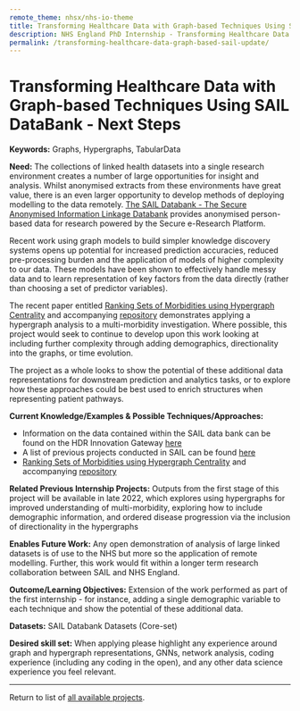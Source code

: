 ```yaml
---
remote_theme: nhsx/nhs-io-theme
title: Transforming Healthcare Data with Graph-based Techniques Using SAIL DataBank - Next Steps
description: NHS England PhD Internship - Transforming Healthcare Data with Graph-based Techniques Using SAIL DataBank - Next Steps
permalink: /transforming-healthcare-data-graph-based-sail-update/
---
```


# Transforming Healthcare Data with Graph-based Techniques Using SAIL DataBank  - Next Steps

**Keywords:** Graphs, Hypergraphs, TabularData

**Need:** The collections of linked health datasets into a single research environment creates a number of large opportunities for insight and analysis.  Whilst anonymised extracts from these environments have great value, there is an even larger opportunity to develop methods of deploying modelling to the data remotely.  [The SAIL Databank - The Secure Anonymised Information Linkage Databank](https://saildatabank.com/) provides anonymised person-based data for research powered by the Secure e-Research Platform.  

Recent work using graph models to build simpler knowledge discovery systems opens up potential for increased prediction accuracies, reduced pre-processing burden and the application of models of higher complexity to our data. These models have been shown to effectively handle messy data and to learn representation of key factors from the data directly (rather than choosing a set of predictor variables).

The recent paper entitled [Ranking Sets of Morbidities using Hypergraph Centrality](https://www.sciencedirect.com/science/article/pii/S1532046421002458) and accompanying [repository](https://github.com/SwanseaUniversityMedical/multimorbidity_hypergraphs) demonstrates applying a hypergraph analysis to a multi-morbidity investigation. Where possible, this project would seek to continue to develop upon this work looking at including further complexity through adding demographics, directionality into the graphs, or time evolution.

The project as a whole looks to show the potential of these additional data representations for downstream prediction and analytics tasks, or to explore how these approaches could be best used to enrich structures when representing patient pathways.

**Current Knowledge/Examples & Possible Techniques/Approaches:** 
- Information on the data contained within the SAIL data bank can be found on the HDR Innovation Gateway [here](https://web.www.healthdatagateway.org/search?search=&datasetpublisher=SAIL&tab=Datasets)
- A list of previous projects conducted in SAIL can be found [here](https://saildatabank.com/wp-content/uploads/Current-Projects-Jul-2021.pdf)
- [Ranking Sets of Morbidities using Hypergraph Centrality](https://www.sciencedirect.com/science/article/pii/S1532046421002458) and accompanying [repository](https://github.com/SwanseaUniversityMedical/multimorbidity_hypergraphs)

**Related Previous Internship Projects:** Outputs from the first stage of this project will be available in late 2022, which explores using hypergraphs for improved understanding of multi-morbidity, exploring how to include demographic information, and ordered disease progression via the inclusion of directionality in the hypergraphs

**Enables Future Work:** Any open demonstration of analysis of large linked datasets is of use to the NHS but more so the application of remote modelling.  Further, this work would fit within a longer term research collaboration between SAIL and NHS England.

**Outcome/Learning Objectives:** Extension of the work performed as part of the first internship - for instance, adding a single demographic variable to each technique and show the potential of these additional data.

**Datasets:** SAIL Databank Datasets (Core-set)

**Desired skill set:** When applying please highlight any experience around graph and hypergraph representations, GNNs, network analysis, coding experience (including any coding in the open), and any other data science experience you feel relevant.

---
Return to list of [all available projects](https://nhsx.github.io/nhsx-internship-projects/).
